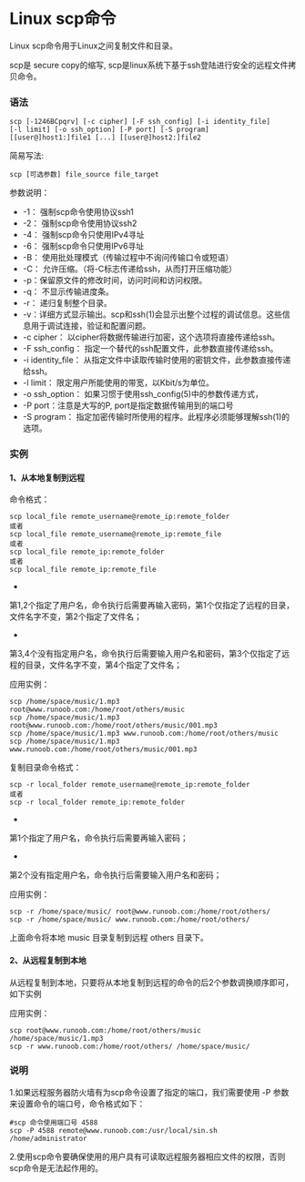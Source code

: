 # Linux scp命令

Linux scp命令用于Linux之间复制文件和目录。

scp是 secure copy的缩写, scp是linux系统下基于ssh登陆进行安全的远程文件拷贝命令。

### 语法

    scp [-1246BCpqrv] [-c cipher] [-F ssh_config] [-i identity_file]
    [-l limit] [-o ssh_option] [-P port] [-S program]
    [[user@]host1:]file1 [...] [[user@]host2:]file2
    

简易写法:

    scp [可选参数] file_source file_target 
    

参数说明：

- -1：
强制scp命令使用协议ssh1
- -2：
强制scp命令使用协议ssh2
- -4：
强制scp命令只使用IPv4寻址
- -6：
强制scp命令只使用IPv6寻址
- -B：
使用批处理模式（传输过程中不询问传输口令或短语）
- -C：
允许压缩。（将-C标志传递给ssh，从而打开压缩功能）
- -p：保留原文件的修改时间，访问时间和访问权限。
- -q：
不显示传输进度条。
- -r：
递归复制整个目录。
- -v：详细方式显示输出。scp和ssh(1)会显示出整个过程的调试信息。这些信息用于调试连接，验证和配置问题。
- -c cipher：
以cipher将数据传输进行加密，这个选项将直接传递给ssh。
- -F ssh_config：
指定一个替代的ssh配置文件，此参数直接传递给ssh。
- -i identity_file：
从指定文件中读取传输时使用的密钥文件，此参数直接传递给ssh。
- -l limit：
限定用户所能使用的带宽，以Kbit/s为单位。
- -o ssh_option：
如果习惯于使用ssh_config(5)中的参数传递方式，
- -P port：注意是大写的P, port是指定数据传输用到的端口号
- -S program：
指定加密传输时所使用的程序。此程序必须能够理解ssh(1)的选项。

### 实例

#### 1、从本地复制到远程 

命令格式：

    scp local_file remote_username@remote_ip:remote_folder 
    或者 
    scp local_file remote_username@remote_ip:remote_file 
    或者 
    scp local_file remote_ip:remote_folder 
    或者 
    scp local_file remote_ip:remote_file 
    

- 
第1,2个指定了用户名，命令执行后需要再输入密码，第1个仅指定了远程的目录，文件名字不变，第2个指定了文件名； 

-  
第3,4个没有指定用户名，命令执行后需要输入用户名和密码，第3个仅指定了远程的目录，文件名字不变，第4个指定了文件名；

应用实例：

    scp /home/space/music/1.mp3 root@www.runoob.com:/home/root/others/music 
    scp /home/space/music/1.mp3 root@www.runoob.com:/home/root/others/music/001.mp3 
    scp /home/space/music/1.mp3 www.runoob.com:/home/root/others/music 
    scp /home/space/music/1.mp3 www.runoob.com:/home/root/others/music/001.mp3 
    

复制目录命令格式： 

    scp -r local_folder remote_username@remote_ip:remote_folder 
    或者 
    scp -r local_folder remote_ip:remote_folder 
    

- 
第1个指定了用户名，命令执行后需要再输入密码；

-  
第2个没有指定用户名，命令执行后需要输入用户名和密码；

应用实例：

    scp -r /home/space/music/ root@www.runoob.com:/home/root/others/ 
    scp -r /home/space/music/ www.runoob.com:/home/root/others/ 
    

上面命令将本地 music 目录复制到远程 others 目录下。

#### 2、从远程复制到本地 

从远程复制到本地，只要将从本地复制到远程的命令的后2个参数调换顺序即可，如下实例 

应用实例：

    scp root@www.runoob.com:/home/root/others/music /home/space/music/1.mp3 
    scp -r www.runoob.com:/home/root/others/ /home/space/music/
    

### 说明

1.如果远程服务器防火墙有为scp命令设置了指定的端口，我们需要使用 -P 参数来设置命令的端口号，命令格式如下：

    #scp 命令使用端口号 4588
    scp -P 4588 remote@www.runoob.com:/usr/local/sin.sh /home/administrator
    

2.使用scp命令要确保使用的用户具有可读取远程服务器相应文件的权限，否则scp命令是无法起作用的。